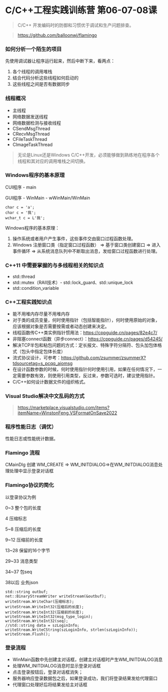 # C/C++工程实践训练营 第06-07-08课

> C/C++ 开发编码时的防御和习惯优于调试和生产问题排查。





> https://github.com/balloonwj/flamingo



### 如何分析一个陌生的项目

先使用调试器让程序运行起来，然后中断下来，看两点：

1. 各个线程的调用堆栈
2. 结合代码分析这些线程如何启动的
3. 这些线程之间是否有数据同步



### 线程概况

* 主线程
* 网络数据发送线程
* 网络数据检测与接收线程
* CSendMsgThread
* CRecvMsgThread
* CFileTaskThread
* CImageTaskThread



> 无论是Linux还是Windows C/C++开发，必须能够做到熟练地在程序各个线程和其对应的调用堆栈之间切换。



### Windows程序的基本原理

CUI程序 - main

GUI程序 - WinMain - wWinMain/WinMain

```
char c = 'a';
char c = '我';
wchar_t c = L'我';
```

Windows程序的基本原理：

1. 操作系统或者用户产生事件，这些事件交由窗口过程函数处理。
2. Windows 注册窗口类（指定窗口过程函数） => 基于窗口类创建窗口 => 进入事件循环 => 从系统消息队列中不断取出消息，发给窗口过程函数进行处理。



### C++11 中需要掌握的与多线程相关的知识点

* std::thread
* std::mutex（RAII技术）- std::lock_guard、std::unique_lock
* std::condition_variable



### C++工程实践知识点

* 能不用堆内存尽量不用堆内存
* 对于类的成员变量，何时使用指针（包括智能指针），何时使用原始的对象，应该根据对象是否需要按需或者动态创建来决定。
* 线程函数传C++类实例指针惯用法：https://cppguide.cn/pages/82e4c7/
* 非阻塞connect函数（异步connect）：https://cppguide.cn/pages/d54245/
* 解决TCP半包和粘包问题的方式：定长报文、特殊字符分隔符、包头加包体格式（包头中指定包体长度）
* 流式协议设计，可参考：https://github.com/zsummer/zsummerX?tdsourcetag=s_pcqq_aiomsg
* 在设计函数参数的时候，何时使用指针何时使用引用，如果在任何情况下，一定需要参数有效，则使用引用类型，反过来，参数可选时，建议使用指针。
* C/C++如何设计数据文件的组织格式。





### Visual Studio解决中文乱码的方式

> https://marketplace.visualstudio.com/items?itemName=WinstonFeng.VSFormatOnSave2022



###  程序性能日志（调优）

性能日志或性能统计数据。



### Flamingo 流程

CMainDlg 创建 WM_CREATE  => WM_INITDIALOG=>在WM_INITDIALOG消息处理处理中显示登录对话框



### Flamingo协议的简化

以登录协议为例

0~3 整个包的长度

4 压缩标志

5~8 压缩后的长度

9~12 压缩前的长度

13~28 保留的16个字节

29~33 消息类型

34~37 包seq

38以后 业务json

```
std::string outbuf;
net::BinaryStreamWriter writeStream(&outbuf);
writeStream.WriteChar(压缩标志);
writeStream.WriteInt32(压缩后的长度);
writeStream.WriteInt32(压缩前的长度);
writeStream.WriteInt32(msg_type_login);
writeStream.WriteInt32(seq);
//std::string data = szLoginInfo;
writeStream.WriteCString(szLoginInfo, strlen(szLoginInfo));
writeStream.Flush();
```



### 登录流程

* WinMain函数中先创建主对话框，创建主对话框时产生WM_INITDIALOG消息
* 处理WM_INITDIALOG消息时显示登录对话框
* 点击登录按钮后，登录对话框消失；
* 服务器响应登录数据包之后，如果登录成功，我们将登录结果发给代理窗口
* 代理窗口处理好后将结果发给主对话框

